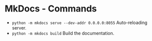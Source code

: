 # MkDocs - Commands

- `python -m mkdocs serve --dev-addr 0.0.0.0:8055` Auto-reloading server.
- `python -m mkdocs build` Build the documentation.
